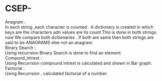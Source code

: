 # CSEP-
Anagram :<br />
  In each string ,each character is counted . A dictionary is created in which keys are the characters adn values are its count.This is done in both strings. 
  now We compare both dcitionaries . If both are same then both strings are said to be ANAGRAMS else not an anagram.<br />
Binary Search :<br />
  Using recurrsion Binary Search is done to find an element<br />
Compund_intrest :<br />
  Using Recurrsion compound intrest is calculated and shown in Bar graph.<br />
Factorial :<br />
  Using Recurrsion , calculated factorial of a number.<br />

  
